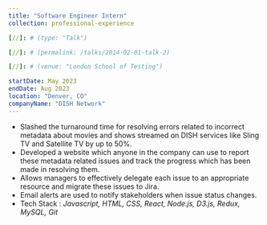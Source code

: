 ```yaml
---
title: "Software Engineer Intern"
collection: professional-experience

[//]: # (type: "Talk")

[//]: # (permalink: /talks/2014-02-01-talk-2)

[//]: # (venue: "London School of Testing")

startDate: May 2023
endDate: Aug 2023
location: "Denver, CO"
companyName: "DISH Network"
---
```


<ul>
    <li>Slashed the turnaround time for resolving errors related to incorrect metadata about movies and shows streamed on DISH services like Sling TV and Satellite TV by up to 50%.</li>
    <li>Developed a website which anyone in the company can use to report these metadata related issues and track the progress which has been made in resolving them.</li>
    <li>Allows managers to effectively delegate each issue to an appropriate resource and migrate these issues to Jira.</li>
    <li>Email alerts are used to notify stakeholders when issue status changes.</li>
    <li>Tech Stack : <i>Javascript, HTML, CSS, React, Node.js, D3.js, Redux, MySQL, Git</i></li>
</ul>